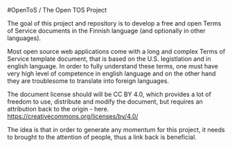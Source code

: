 #OpenToS / The Open TOS Project

The goal of this project and repository is to develop a free and open Terms of Service documents in the Finnish language (and optionally in other languages).

Most open source web applications come with a long and complex Terms of Service template document, that is based on the U.S. legistlation and in english language. In order to fully understand these terms, one must have very high level of competence in english language and on the other hand they are troublesome to translate into foreign languages.

The document license should will be CC BY 4.0, which provides a lot of freedom to use, distribute and modify the document, but requires an attribution back to the origin - here.
https://creativecommons.org/licenses/by/4.0/

The idea is that in order to generate any momentum for this project, it needs to brought to the attention of people, thus a link back is beneficial.
